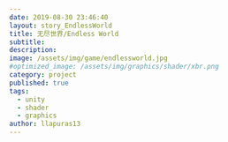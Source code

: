 ```yaml
---
date: 2019-08-30 23:46:40
layout: story_EndlessWorld
title: 无尽世界/Endless World
subtitle: 
description: 
image: /assets/img/game/endlessworld.jpg
#optimized_image: /assets/img/graphics/shader/xbr.png
category: project
published: true
tags:
  - unity
  - shader
  - graphics
author: llapuras13
---
```


